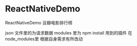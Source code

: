 # ReactNativeDemo

ReactNativeDemo 豆瓣电影排行榜

json 文件里的为请求数据
modules 里为 npm install 用到的插件 在node_modules里  根据自身需求有所改动
